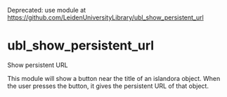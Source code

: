 Deprecated: use module at https://github.com/LeidenUniversityLibrary/ubl_show_persistent_url

ubl_show_persistent_url
=======================

Show persistent URL

This module will show a button near the title of an islandora object. When the user presses the button, it gives the persistent URL of that object.

